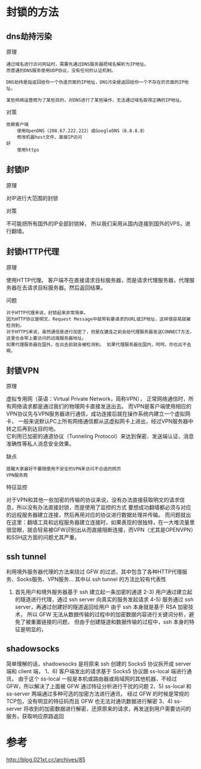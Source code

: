 

# 封锁的方法

## dns劫持污染

原理

    通过域名进行访问网站时，需要先通过DNS服务器把域名解析为IP地址。
    而普通的DNS服务使用UDP协议，没有任何的认证机制。
    
    DNS劫持是指返回给你一个伪造页面的IP地址，DNS污染是返回给你一个不存在的页面的IP地址。
    
    某些网络运营商为了某些目的，对DNS进行了某些操作，无法通过域名取得正确的IP地址。

对策

    依赖客户端
        使用OpenDNS（208.67.222.222）或GoogleDNS（8.8.8.8）
        修改机器host文件，直接IP访问
    好
        使用https
        
        
## 封锁IP

原理

   对IP进行大范围的封锁

对策
   
   不可能把所有国外的IP全部封锁掉，
   所以我们采用从国内连接到国外的VPS，进行翻墙。
   
   
   
   
## 封锁HTTP代理

原理

   使用HTTP代理。
   客户端不在直接请求目标服务器，而是请求代理服务器，代理服务器在去请求目标服务器。然后返回结果。
     
问题

    对于HTTP代理来说，封锁起来非常简单。
    因为HTTP协议是明文，Request Message中就带有要请求的URL或IP地址，这样很容易就被检测到。
    对于HTTPS来说，虽然通信是进行加密了，但是在建连之前会给代理服务器发送CONNECT方法，这里也会带上要访问的远端服务器地址。
    如果代理服务器在国外，在出去前就会被检测到。 如果代理服务器在国内，呵呵，你也出不去啊。
    
    
## 封锁VPN

原理

   虚拟专用网（英语：Virtual Private Network，简称VPN），
   正常网络通信时，所有网络请求都是通过我们的物理网卡直接发送出去。
   而VPN是客户端使用相应的VPN协议先与VPN服务器进行通信，成功连接后就在操作系统内建立一个虚拟网卡，
   一般来说默认PC上所有网络通信都从这虚拟网卡上进出，经过VPN服务器中转之后再到达目的地。    
   它利用已加密的通道协议（Tunneling Protocol）来达到保密、发送端认证、消息准确性等私人消息安全效果。
   
缺点

    提醒大家最好不要随便用不安全的VPN来访问不合适的网页
    VPN服务商   

特征监控
   
   对于VPN和其他一些加密的传输的协议来说，没有办法直接获取明文的请求信息，所以没有办法直接封锁，而是使用了监控的方式
   要想成功翻墙都必须与对应的远程服务器建立连接，然后再用对应的协议进行数据处理并传输。
   而问题就出在这里：翻墙工具和远程服务器建立连接时，如果表现的很独特，在一大堆流量里很显眼，就会轻易被GFW识别出从而直接阻断连接，而VPN（尤其是OPENVPN）和SSH这方面的问题尤其严重。
  
## ssh tunnel
   
   利用境外服务器代理的方法来绕过 GFW 的过滤，其中包含了各种HTTP代理服务、Socks服务、VPN服务… 其中以 ssh tunnel 的方法比较有代表性
   1) 首先用户和境外服务器基于 ssh 建立起一条加密的通道
   2-3) 用户通过建立起的隧道进行代理，通过 ssh server 向真实的服务发起请求
   4-5) 服务通过 ssh server，再通过创建好的隧道返回给用户
   由于 ssh 本身就是基于 RSA 加密技术，
   所以 GFW 无法从数据传输的过程中的加密数据内容进行关键词分析，避免了被重置链接的问题，
   但由于创建隧道和数据传输的过程中，ssh 本身的特征是明显的，


## shadowsocks

   简单理解的话，shadowsocks 是将原来 ssh 创建的 Socks5 协议拆开成 server 端和 client 端，
   1、6) 客户端发出的请求基于 Socks5 协议跟 ss-local 端进行通讯，
        由于这个 ss-local 一般是本机或路由器或局域网的其他机器，不经过 GFW，所以解决了上面被 GFW 通过特征分析进行干扰的问题
   2、5) ss-local 和 ss-server 两端通过多种可选的加密方法进行通讯，
        经过 GFW 的时候是常规的TCP包，没有明显的特征码而且 GFW 也无法对通讯数据进行解密
   3、4) ss-server 将收到的加密数据进行解密，还原原来的请求，再发送到用户需要访问的服务，获取响应原路返回



# 参考
 
http://blog.021xt.cc/archives/85   
